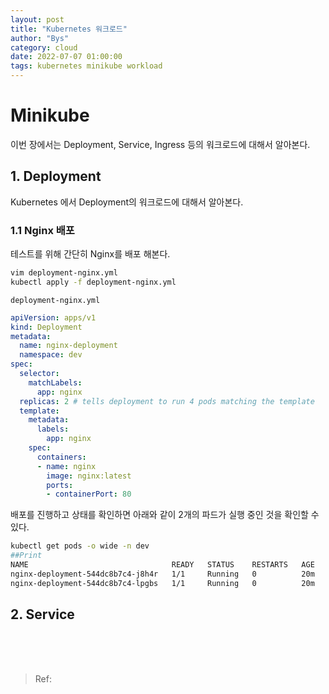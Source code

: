 ```yaml
---
layout: post
title: "Kubernetes 워크로드"
author: "Bys"
category: cloud
date: 2022-07-07 01:00:00
tags: kubernetes minikube workload
---
```


# Minikube
이번 장에서는 Deployment, Service, Ingress 등의 워크로드에 대해서 알아본다.  

## 1. Deployment
Kubernetes 에서 Deployment의 워크로드에 대해서 알아본다. 

### 1.1 Nginx 배포  
테스트를 위해 간단히 Nginx를 배포 해본다.  
```bash
vim deployment-nginx.yml
kubectl apply -f deployment-nginx.yml
```

`deployment-nginx.yml`  
```yaml
apiVersion: apps/v1
kind: Deployment
metadata:
  name: nginx-deployment
  namespace: dev
spec:
  selector:
    matchLabels:
      app: nginx
  replicas: 2 # tells deployment to run 4 pods matching the template
  template:
    metadata:
      labels:
        app: nginx
    spec:
      containers:
      - name: nginx
        image: nginx:latest
        ports:
        - containerPort: 80
```

배포를 진행하고 상태를 확인하면 아래와 같이 2개의 파드가 실행 중인 것을 확인할 수 있다.  
```bash
kubectl get pods -o wide -n dev
##Print
NAME                                READY   STATUS    RESTARTS   AGE   IP           NODE       NOMINATED NODE   READINESS GATES
nginx-deployment-544dc8b7c4-j8h4r   1/1     Running   0          20m   172.17.0.4   minikube   <none>           <none>
nginx-deployment-544dc8b7c4-lpgbs   1/1     Running   0          20m   172.17.0.3   minikube   <none>           <none>
```


## 2. Service


<br><br><br>

> Ref: 